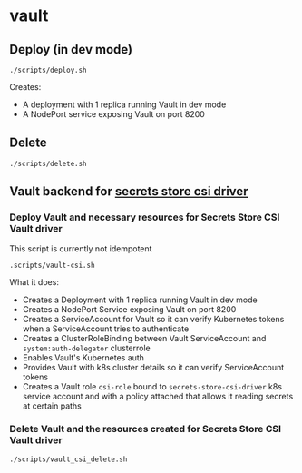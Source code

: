 # vault

## Deploy (in dev mode)

`./scripts/deploy.sh`

Creates:
* A deployment with 1 replica running Vault in dev mode
* A NodePort service exposing Vault on port 8200

## Delete
`./scripts/delete.sh`

## Vault backend for [secrets store csi driver](https://github.com/kubernetes-sigs/secrets-store-csi-driver)

### Deploy Vault and necessary resources for Secrets Store CSI Vault driver

This script is currently not idempotent

`.scripts/vault-csi.sh`

What it does:
* Creates a Deployment with 1 replica running Vault in dev mode
* Creates a NodePort Service exposing Vault on port 8200
* Creates a ServiceAccount for Vault so it can verify Kubernetes tokens when a ServiceAccount tries to authenticate
* Creates a ClusterRoleBinding between Vault ServiceAccount and `system:auth-delegator` clusterrole
* Enables Vault's Kubernetes auth
* Provides Vault with k8s cluster details so it can verify ServiceAccount tokens
* Creates a Vault role `csi-role` bound to `secrets-store-csi-driver` k8s service account and with a policy attached that allows it reading secrets at certain paths


### Delete Vault and the resources created for Secrets Store CSI Vault driver

`./scripts/vault_csi_delete.sh`

